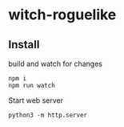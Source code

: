 # witch-roguelike
## Install 
build and watch for changes

```
npm i
npm run watch
````
Start web server

`python3 -m http.server`
